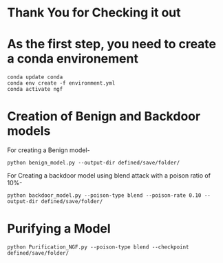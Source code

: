 # Thank You for Checking it out 

# As the first step, you need to create a conda environement
	conda update conda
	conda env create -f environment.yml
	conda activate ngf 

# Creation of Benign and Backdoor models
For creating a Benign model-  
	
	python benign_model.py --output-dir defined/save/folder/ 

For Creating a backdoor model using blend attack with a poison ratio of 10%-
	
	python backdoor_model.py --poison-type blend --poison-rate 0.10 --output-dir defined/save/folder/ 


# Purifying a Model
	python Purification_NGF.py --poison-type blend --checkpoint defined/save/folder/
